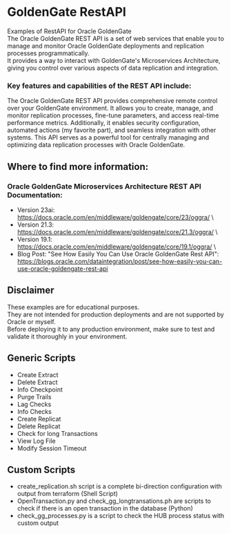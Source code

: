 # GoldenGate RestAPI
Examples of RestAPI for Oracle GoldenGate \
The Oracle GoldenGate REST API is a set of web services that enable you to manage and monitor Oracle GoldenGate deployments and replication processes programmatically. \
It provides a way to interact with GoldenGate's Microservices Architecture, giving you control over various aspects of data replication and integration.

### Key features and capabilities of the REST API include:

The Oracle GoldenGate REST API provides comprehensive remote control over your GoldenGate environment. It allows you to create, manage, and monitor replication processes, fine-tune parameters, and access real-time performance metrics. Additionally, it enables security configuration, automated actions (my favorite part), and seamless integration with other systems. This API serves as a powerful tool for centrally managing and optimizing data replication processes with Oracle GoldenGate.

## Where to find more information:

### Oracle GoldenGate Microservices Architecture REST API Documentation:
* Version 23ai: https://docs.oracle.com/en/middleware/goldengate/core/23/oggra/ \
* Version 21.3: https://docs.oracle.com/en/middleware/goldengate/core/21.3/oggra/ \
* Version 19.1: https://docs.oracle.com/en/middleware/goldengate/core/19.1/oggra/ \
* Blog Post: "See How Easily You Can Use Oracle GoldenGate Rest API": https://blogs.oracle.com/dataintegration/post/see-how-easily-you-can-use-oracle-goldengate-rest-api

## Disclaimer 
These examples are for educational purposes. \
They are not intended for production deployments and are not supported by Oracle or myself.  \
Before deploying it to any production environment, make sure to test and validate it thoroughly in your environment.

## Generic Scripts
* Create Extract
* Delete Extract
* Info Checkpoint
* Purge Trails
* Lag Checks
* Info Checks
* Create Replicat
* Delete Replicat
* Check for long Transactions
* View Log File
* Modify Session Timeout

## Custom Scripts
* create_replication.sh script is a complete bi-direction configuration with output from terraform (Shell Script)
* OpenTransaction.py and check_gg_longtransations.ph are scripts to check if there is an open transaction in the database (Python)
* check_gg_processes.py is a script to check the HUB process status with custom output


